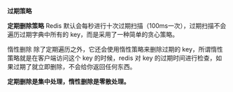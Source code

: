 **过期策略**



**定期删除策略**
Redis 默认会每秒进行十次过期扫描（100ms一次），过期扫描不会遍历过期字典中所有的 key，而是采用了一种简单的贪心策略。



惰性删除
除了定期遍历之外，它还会使用惰性策略来删除过期的 key，所谓惰性策略就是在客户端访问这个 key 的时候，redis 对 key 的过期时间进行检查，如果过期了就立即删除，不会给你返回任何东西。



**定期删除是集中处理，惰性删除是零散处理。**



